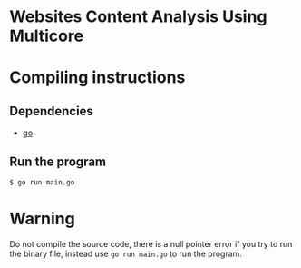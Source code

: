 # Websites Content Analysis Using Multicore

# Compiling instructions

## Dependencies

- [go](https://go.dev/dl/)

## Run the program 
```bash
$ go run main.go
```

# Warning

Do not compile the source code, there is a null pointer error if you try to run the binary file, instead use `go run main.go` to run the program.
